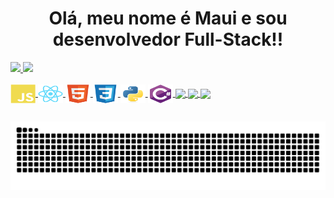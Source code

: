<h1 align="center">Olá, meu nome é Maui e sou desenvolvedor Full-Stack!!</h1>

<div>
  <a href="https://github.com/Omaui">
  <img height"180em" src="https://github-readme-stats.vercel.app/api?username=Omaui&show_icons=true&theme=dracula&include_all_commits=true&count_private=true"/>
  <img height"180em" src="https://github-readme-stats.vercel.app/api/top-langs/?username=Omaui&layout=compact&langs_count=16&theme=dracula"/>
</div>

<div style="display: inline_block"><br>
  <img align="center" height="30" width="40" src="https://raw.githubusercontent.com/devicons/devicon/master/icons/javascript/javascript-plain.svg">
  <img align="center" height="30" width="40" src="https://raw.githubusercontent.com/devicons/devicon/master/icons/react/react-original.svg">
  <img align="center" height="30" width="40" src="https://raw.githubusercontent.com/devicons/devicon/master/icons/html5/html5-original.svg">
  <img align="center" height="30" width="40" src="https://raw.githubusercontent.com/devicons/devicon/master/icons/css3/css3-original.svg">
  <img align="center" height="30" width="40" src="https://raw.githubusercontent.com/devicons/devicon/master/icons/python/python-original.svg">
  <img align="center" height="30" width="40" src="https://raw.githubusercontent.com/devicons/devicon/master/icons/csharp/csharp-original.svg">
  <img align="center" height="30" widht="40" src="https://cdn.jsdelivr.net/gh/devicons/devicon@latest/icons/php/php-original.svg">
  <img align="center" height="30" widht="40" src="https://cdn.jsdelivr.net/gh/devicons/devicon@latest/icons/mysql/mysql-original-wordmark.svg">
  <img align="center" height="30" widht="40" src="https://cdn.jsdelivr.net/gh/devicons/devicon@latest/icons/mongodb/mongodb-original-wordmark.svg">
</div>

##

![snake animation](https://raw.githubusercontent.com/Omaui/Omaui/output/github-contribution-grid-snake-dark.svg)
